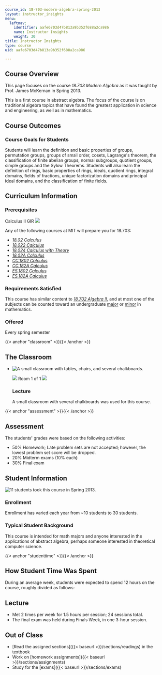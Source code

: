 ```yaml
---
course_id: 18-703-modern-algebra-spring-2013
layout: instructor_insights
menu:
  leftnav:
    identifier: aafe6703d47b813a9b352f688a2ca986
    name: Instructor Insights
    weight: 30
title: Instructor Insights
type: course
uid: aafe6703d47b813a9b352f688a2ca986

---
```


Course Overview
---------------

This page focuses on the course _18.703 Modern Algebra_ as it was taught by Prof. James McKernan in Spring 2013.

This is a first course in abstract algebra. The focus of the course is on traditional algebra topics that have found the greatest application in science and engineering, as well as in mathematics.

Course Outcomes
---------------

### Course Goals for Students

Students will learn the definition and basic properties of groups, permutation groups, groups of small order, cosets, Lagrange's theorem, the classification of finite abelian groups, normal subgroups, quotient groups, simple groups and the Sylow Theorems. Students will also learn the definition of rings, basic properties of rings, ideals, quotient rings, integral domains, fields of fractions, unique factorization domains and principal ideal domains, and the classification of finite fields.

Curriculum Information
----------------------

### Prerequisites

Calculus II GIR ![](/images/educator/icon-question-gir.png)

Any of the following courses at MIT will prepare you for 18.703:

*   [_18.02 Calculus_](/courses/18-02sc-multivariable-calculus-fall-2010/)
*   [_18.022 Calculus_](/courses/18-022-calculus-of-several-variables-fall-2010/)
*   [_18.024 Calculus with Theory_](/courses/18-024-multivariable-calculus-with-theory-spring-2011/)
*   [_18.02A Calculus_](http://student.mit.edu/catalog/m18a.html#18.02A)
*   [_CC.1802 Calculus_](http://student.mit.edu/catalog/mCCa.html#CC.1802)
*   [_CC.182A Calculus_](http://student.mit.edu/catalog/mCCa.html#CC.182A)
*   [_ES.1802 Calculus_](http://student.mit.edu/catalog/mESa.html#ES.1802)
*   [_ES.182A Calculus_](http://student.mit.edu/catalog/mESa.html#ES.182A)

### Requirements Satisfied

This course has similar content to [_18.702 Algebra II_](/courses/18-702-algebra-ii-spring-2011/), and at most one of the subjects can be counted toward an undergraduate [major](https://math.mit.edu/academics/undergrad/major/) or [minor](https://math.mit.edu/academics/undergrad/minor/) in mathematics.

### Offered

Every spring semester

{{< anchor "classroom" >}}{{< /anchor >}}

The Classroom
-------------

*   ![A small classroom with tables, chairs, and several chalkboards.](/coursemedia/18-703-modern-algebra-spring-2013/df16cdf3bc2450ec28fd82e3864d06fb_18-703_classroom-1.jpg)
    
    ![](/images/educator/classroom_prev_dim.png) Room 1 of 1 ![](/images/educator/classroom_next_dim.png)
    
    ### Lecture
    
    A small classroom with several chalkboards was used for this course.
    

{{< anchor "assessment" >}}{{< /anchor >}}

Assessment
----------

The students' grades were based on the following activities:

- 50% Homework; Late problem sets are not accepted; however, the lowest problem set score will be dropped.
- 20% Midterm exams (10% each)
- 30% Final exam

Student Information
-------------------

![11 students took this course in Spring 2013.](/coursemedia/18-703-modern-algebra-spring-2013/8e63e817642f22081b770cc723959223_18-703_stat-students.png)

### Enrollment

Enrollment has varied each year from ~10 students to 30 students.

### Typical Student Background

This course is intended for math majors and anyone interested in the applications of abstract algebra, perhaps someone interested in theoretical computer science.

{{< anchor "studenttime" >}}{{< /anchor >}}

How Student Time Was Spent
--------------------------

During an average week, students were expected to spend 12 hours on the course, roughly divided as follows:

Lecture
-------

*   Met 2 times per week for 1.5 hours per session; 24 sessions total.
*   The final exam was held during Finals Week, in one 3-hour session.

Out of Class
------------

*   [Read the assigned sections]({{< baseurl >}}/sections/readings) in the textbook
*   Work on [homework assignments]({{< baseurl >}}/sections/assignments)
*   Study for the [exams]({{< baseurl >}}/sections/exams)